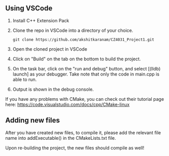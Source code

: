 ## Using VSCode

1. Install C++ Extension Pack
2. Clone the repo in VSCode into a directory of your choice.

	`git clone https://github.com/akshitkaranam/CZ4031_Project1.git`

3. Open the cloned project in VSCode

4. Click on "Build" on the tab on the bottom to build the project.
5. On the task bar, click on the "run and debug" button, and select [(lldb) launch] as your debugger. Take note that only the code in main.cpp is able to run. 
6. Output is shown in the debug console.

If you have any problems with CMake, you can check out their tutorial page here:
[https://code.visualstudio.com/docs/cpp/CMake-linux
](https://code.visualstudio.com/docs/cpp/CMake-linux)

## Adding new files

After you have created new files, to compile it, please add the relevant file name into addExecutable() in the CMakeLists.txt file. 

Upon re-building the project, the new files should compile as well!
